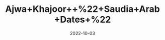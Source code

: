 ---
title: 'Ajwa+Khajoor++%22+Saudia+Arab+Dates+%22'
date: '2022-10-03' 
metatag: '' 
inventory: '0' 
draft: false 
# meta description 
shortDescripton: 'Ajwa+khajoor+is%ef%bf%bdhelpful+in+cardiac-related+issues+as+potassium+can+help+reduce+the+risk+of+stroke+and+can+ease+anxiety.'
description: 'Food+Product'
longdescription: ''
featured: True
# product Price
price: '2000.0'
# Product Short Description
shortDescription: 'Ajwa+khajoor+is%ef%bf%bdhelpful+in+cardiac-related+issues+as+potassium+can+help+reduce+the+risk+of+stroke+and+can+ease+anxiety.'
productID: '070473DF-1F25-ED11-9968-005056B3A416'
type: 'products'
category: 'Food+Product' 
thumnailproduct: 'https://eraconnect.blob.core.windows.net/product-images/aminsaddiquidawakhana/070473DF-1F25-ED11-9968-005056B3A416.webp' 
images:
  - image: 'https://eraconnect.blob.core.windows.net/product-images/aminsaddiquidawakhana/070473DF-1F25-ED11-9968-005056B3A416.webp'  
Variants:
---